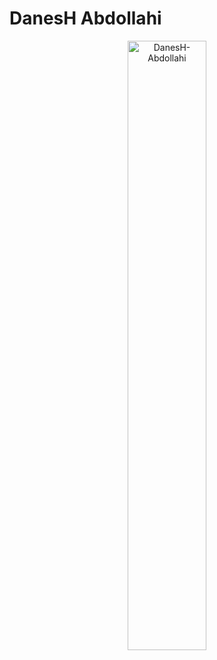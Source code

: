<h1> DanesH Abdollahi </h1>

<div align="center">
<img width="50%" src="https://github-readme-stats.vercel.app/api/top-langs?username=DanesH-Abdollahi&show_icons=true&locale=en&layout=compact" alt="DanesH-Abdollahi" />
</div>


